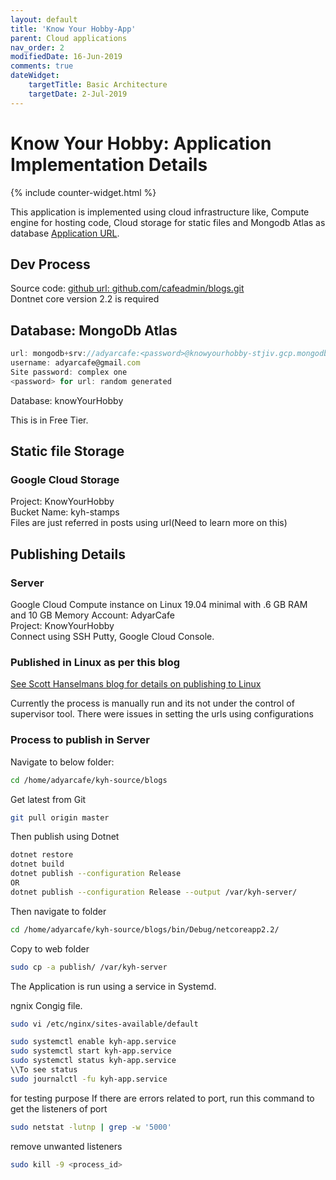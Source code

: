 ```yaml
---
layout: default
title: 'Know Your Hobby-App'
parent: Cloud applications
nav_order: 2
modifiedDate: 16-Jun-2019
comments: true
dateWidget:
    targetTitle: Basic Architecture
    targetDate: 2-Jul-2019
---
```



# Know Your Hobby: Application Implementation Details

{% include counter-widget.html %}

This application is implemented using cloud infrastructure like, Compute engine for hosting code, Cloud storage for static files and Mongodb Atlas as database
[Application URL](http://23.251.145.189/).

## Dev Process

Source code: [github url: github.com/cafeadmin/blogs.git](https://github.com/cafeadmin/blogs.git)  
Dontnet core version 2.2 is required

## Database: MongoDb Atlas

```javascript
url: mongodb+srv://adyarcafe:<password>@knowyourhobby-stjiv.gcp.mongodb.net/test?retryWrites=true&w=majority
username: adyarcafe@gmail.com
Site password: complex one
<password> for url: random generated
```

Database:  knowYourHobby  

This is in Free Tier.

## Static file Storage

### Google Cloud Storage

Project: KnowYourHobby  
Bucket Name: kyh-stamps  
Files are just referred in posts using url(Need to learn more on this)

## Publishing Details

### Server

Google Cloud Compute instance on Linux 19.04 minimal with .6 GB RAM and 10 GB Memory
Account: AdyarCafe  
Project: KnowYourHobby  
Connect using SSH Putty, Google Cloud Console.

### Published in Linux as per this blog

[See Scott Hanselmans blog for details on publishing to Linux](https://www.hanselman.com/blog/PublishingAnASPNETCoreWebsiteToACheapLinuxVMHost.aspx)

Currently the process is manually run and its not under the control of supervisor tool.
There were issues in setting the urls using configurations

### Process to publish in Server

Navigate to below folder:

```bash
cd /home/adyarcafe/kyh-source/blogs
```

Get latest from Git

```bash
git pull origin master
```

Then publish using Dotnet

```bash
dotnet restore
dotnet build
dotnet publish --configuration Release
OR
dotnet publish --configuration Release --output /var/kyh-server/
```

Then navigate to folder

```bash
cd /home/adyarcafe/kyh-source/blogs/bin/Debug/netcoreapp2.2/
```

Copy to web folder

```bash
sudo cp -a publish/ /var/kyh-server
```

The Application is run using a service in Systemd. 

ngnix Congig file. 

```bash
sudo vi /etc/nginx/sites-available/default
```

```bash
sudo systemctl enable kyh-app.service
sudo systemctl start kyh-app.service
sudo systemctl status kyh-app.service
\\To see status
sudo journalctl -fu kyh-app.service
```

for testing purpose
If there are errors related to port, run this command to get the listeners of port

```bash
sudo netstat -lutnp | grep -w '5000'
```

remove unwanted listeners

```bash
sudo kill -9 <process_id>
```
